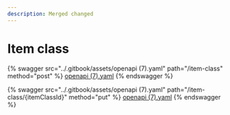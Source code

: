 ```yaml
---
description: Merged changed
---
```


# Item class

{% swagger src="../.gitbook/assets/openapi (7).yaml" path="/item-class" method="post" %}
[openapi (7).yaml](<../.gitbook/assets/openapi (7).yaml>)
{% endswagger %}

{% swagger src="../.gitbook/assets/openapi (7).yaml" path="/item-class/{itemClassId}" method="put" %}
[openapi (7).yaml](<../.gitbook/assets/openapi (7).yaml>)
{% endswagger %}
